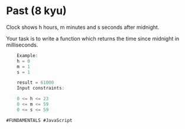 # Past (8 kyu)

Clock shows h hours, m minutes and s seconds after midnight.

Your task is to write a function which returns the time since midnight in milliseconds.

```JavaScript
    Example:
    h = 0
    m = 1
    s = 1

    result = 61000
    Input constraints:

    0 <= h <= 23
    0 <= m <= 59
    0 <= s <= 59

#FUNDAMENTALS #JavaScript